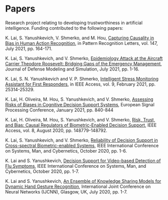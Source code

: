 # Papers

Research project relating to developing trustworthiness in artificial intelligence.  Funding contributed to the following papers:

K. Lai, S. Yanushkevich, V. Shmerko, and M. Hou, [Capturing Causality in Bias in Human Action Recognition](https://www.sciencedirect.com/science/article/abs/pii/S0167865521001380), in Pattern Recognition Letters, vol. 147, July 2021, pp. 164-171.

K. Lai, S. Yanushkevich, and V. Shmerko, [Epidemiology Attack at the Aircraft Carrier Theodore Roosevelt: Bridging Gaps of the Emergency Management](https://journals.sagepub.com/doi/10.1177/15485129211028659), Journal of Defense Modeling and Simulation, July 2021, pp. 1-16.

K. Lai, S. N. Yanushkevich and V. P. Shmerko, [Intelligent Stress Monitoring Assistant for First Responders](https://ieeexplore.ieee.org/document/9348878), in IEEE Access, vol. 9, February 2021, pp. 25314-25329.

K. Lai, H. Oliveira, M. Hou, S. Yanushkevich, and V. Shmerko, [Assessing Risks of Biases in Cognitive Decision Support Systems](https://ieeexplore.ieee.org/document/9287384), European Signal Processing Conference, January 2021, pp. 840-844

K. Lai, H. Oliveira, M. Hou, S. Yanushkevich, and V. Shmerko, [Risk, Trust, and Bias: Causal Regulators of Biometric-Enabled Decision Support](https://ieeexplore.ieee.org/document/9164930), IEEE Access, vol. 8, August 2020, pp. 148779-148792.

K. Lai, S. Yanushkevich, and V. Shmerko, [Reliability of Decision Support in Cross-spectral Biometric-enabled Systems](https://ieeexplore.ieee.org/document/9283460), IEEE International Conference on Systems, Man, and Cybernetics, October 2020, pp. 1-6.

K. Lai and S. Yanushkevich, [Decision Support for Video-based Detection of Flu Symptoms](https://ieeexplore.ieee.org/document/9283273), IEEE International Conference on Systems, Man, and Cybernetics, October 2020, pp. 1-7. 

K. Lai and S. Yanushkevich, [An Ensemble of Knowledge Sharing Models for Dynamic Hand Gesture Recognition](https://ieeexplore.ieee.org/abstract/document/9207601), International Joint Conference on Neural Networks (IJCNN), Glasgow, UK, July 2020, pp. 1-7.

